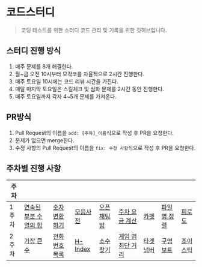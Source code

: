 # 코드스터디
> 코딩 테스트를 위한 스터디 코드 관리 및 기록을 위한 깃허브입니다.

## 스터디 진행 방식
1. 매주 문제를 8개 해결한다.
2. 월~금 오전 10시부터 모각코를 자율적으로 2시간 진행한다.
3. 매주 토요일 10시에는 코드 리뷰 시간을 가진다.
4. 매달 마지막 토요일은 스킬체크 및 심화 문제를 2시간 동안 진행한다.
5. 매주 토요일까지 각자 4~5개 문제를 가져온다.

## PR방식
1. Pull Request의 이름을 `add: [주차]_이름`식으로 작성 후 PR을 요청한다.
2. 문제가 없으면 merge한다.
3. 수정 사항의 Pull Request의 이름을 `fix: 수정 사항`식으로 작성 후 PR을 요청한다.

## 주차별 진행 사항
| 주차 | | | | | | | | |
|---|---|---| --- |--- |--- |--- |--- |--- |
| 1주차 | [연속된 부분 수열의 합](https://school.programmers.co.kr/learn/courses/30/lessons/178870) | [숫자 변환하기](https://school.programmers.co.kr/learn/courses/30/lessons/154538) |[모음사전](https://school.programmers.co.kr/learn/courses/30/lessons/84512) |[오픈채팅방](https://school.programmers.co.kr/learn/courses/30/lessons/42888) | [주차 요금 계산](https://school.programmers.co.kr/learn/courses/30/lessons/92341?language=java) | [카펫](https://school.programmers.co.kr/learn/courses/30/lessons/42842?language=java)| [파일명 정렬](https://school.programmers.co.kr/learn/courses/30/lessons/17686) |[피로도](https://school.programmers.co.kr/learn/courses/30/lessons/87946) |
| 2주차 |[가장 큰 수](https://school.programmers.co.kr/learn/courses/30/lessons/42577) | [전화번호 목록](https://school.programmers.co.kr/learn/courses/30/lessons/42577) | [H-Index](https://school.programmers.co.kr/learn/courses/30/lessons/42747) | [소수 찾기](https://school.programmers.co.kr/learn/courses/30/lessons/42839) | [게임 맵 최단 거리](https://school.programmers.co.kr/learn/courses/30/lessons/1844) | [타겟 넘버](https://school.programmers.co.kr/learn/courses/30/lessons/43165) | [구명보트](https://school.programmers.co.kr/learn/courses/30/lessons/42885) | [조이스틱](https://school.programmers.co.kr/learn/courses/30/lessons/42860)

